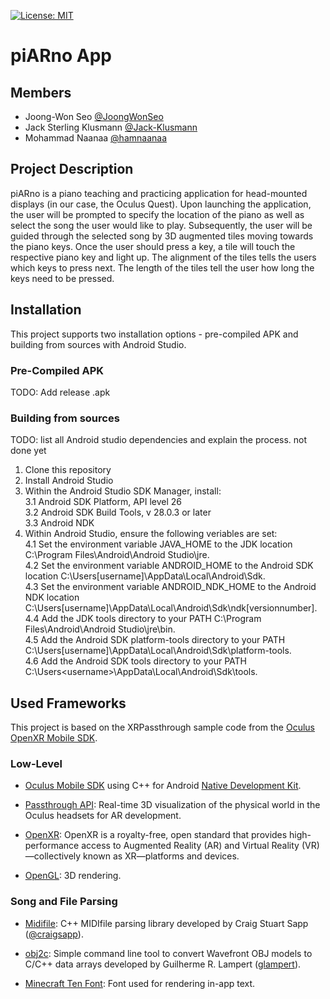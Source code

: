 [![License: MIT](https://img.shields.io/badge/License-MIT-yellow.svg)](https://opensource.org/licenses/MIT)

# piARno App

## Members
- Joong-Won Seo [@JoongWonSeo](https://github.com/JoongWonSeo)
- Jack Sterling Klusmann [@Jack-Klusmann](https://github.com/Jack-Klusmann)
- Mohammad Naanaa [@hamnaanaa](https://github.com/hamnaanaa)

## Project Description
piARno is a piano teaching and practicing application for head-mounted displays (in our case, the Oculus Quest).
Upon launching the application, the user will be prompted to specify the location of the piano as well as select the song the user would like to play. 
Subsequently, the user will be guided through the selected song by 3D augmented tiles moving towards the piano keys.
Once the user should press a key, a tile will touch the respective piano key and light up. The alignment of the tiles tells the users which keys to press next. The length of the tiles tell the user how long the keys need to be pressed.

## Installation

This project supports two installation options - pre-compiled APK and building from sources with Android Studio.

### Pre-Compiled APK

TODO: Add release .apk

### Building from sources

TODO: list all Android studio dependencies and explain the process. not done yet

1. Clone this repository  
2. Install Android Studio  
3. Within the Android Studio SDK Manager, install:  
  3.1 Android SDK Platform, API level 26  
  3.2 Android SDK Build Tools, v 28.0.3 or later  
  3.3 Android NDK  
4. Within Android Studio, ensure the following veriables are set:   
  4.1 Set the environment variable JAVA_HOME to the JDK location C:\Program Files\Android\Android Studio\jre.  
  4.2 Set the environment variable ANDROID_HOME to the Android SDK location C:\Users\[username]\AppData\Local\Android\Sdk.  
  4.3 Set the environment variable ANDROID_NDK_HOME to the Android NDK location C:\Users\[username]\AppData\Local\Android\Sdk\ndk\[versionnumber].  
  4.4 Add the JDK tools directory to your PATH C:\Program Files\Android\Android Studio\jre\bin.  
  4.5 Add the Android SDK platform-tools directory to your PATH C:\Users\[username]\AppData\Local\Android\Sdk\platform-tools.  
  4.6 Add the Android SDK tools directory to your PATH C:\Users\<username>\AppData\Local\Android\Sdk\tools.  

## Used Frameworks

This project is based on the XRPassthrough sample code from the [Oculus OpenXR Mobile SDK](https://developer.oculus.com/downloads/package/oculus-openxr-mobile-sdk).

### Low-Level

- [Oculus Mobile SDK](https://developer.oculus.com/downloads/package/oculus-mobile-sdk/) using C++ for Android [Native Development Kit](https://developer.android.com/ndk).

- [Passthrough API](https://developer.oculus.com/documentation/unity/unity-passthrough/): Real-time 3D visualization of the physical world in the Oculus headsets for AR development.

- [OpenXR](https://www.khronos.org/openxr/): OpenXR is a royalty-free, open standard that provides high-performance access to Augmented Reality (AR) and Virtual Reality (VR)—collectively known as XR—platforms and devices.
  
- [OpenGL](https://www.opengl.org): 3D rendering.

### Song and File Parsing

- [Midifile](https://github.com/craigsapp/midifile): C++ MIDIfile parsing library developed by Craig Stuart Sapp ([@craigsapp](https://github.com/craigsapp/midifile)).

- [obj2c](https://github.com/glampert/obj2c): Simple command line tool to convert Wavefront OBJ models to C/C++ data arrays developed by Guilherme R. Lampert ([glampert](https://github.com/glampert)).

- [Minecraft Ten Font](https://www.fontspace.com/minecraft-ten-font-f40317): Font used for rendering in-app text.
